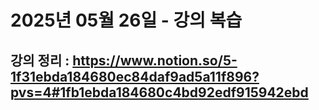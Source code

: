 # 2025년 05월 26일 - 강의 복습

## 강의 정리 : https://www.notion.so/5-1f31ebda184680ec84daf9ad5a11f896?pvs=4#1fb1ebda184680c4bd92edf915942ebd
